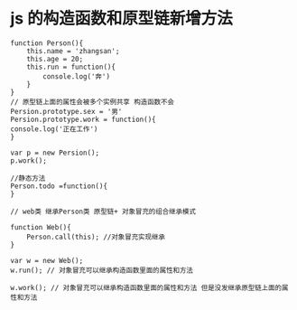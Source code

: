 # js 的构造函数和原型链新增方法
    function Person(){
        this.name = 'zhangsan';
        this.age = 20;
        this.run = function(){
            console.log('奔')
        }
    }
    // 原型链上面的属性会被多个实例共享 构造函数不会
    Persion.prototype.sex = '男'
    Persion.prototype.work = function(){
    console.log('正在工作')
    }
    
    var p = new Persion();
    p.work();
    
    //静态方法
    Person.todo =function(){
    }
    
    // web类 继承Person类 原型链+ 对象冒充的组合继承模式
    
    function Web(){
        Person.call(this); //对象冒充实现继承 
    }
    
    var w = new Web();
    w.run(); // 对象冒充可以继承构造函数里面的属性和方法
    
    w.work(); // 对象冒充可以继承构造函数里面的属性和方法 但是没发继承原型链上面的属性和方法

